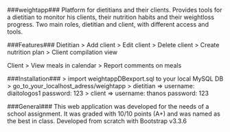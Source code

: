 ###weightapp###
Platform for dietitians and their clients. Provides tools for a dietitian to monitor his clients, their nutrition habits and their weightloss progress. Two main roles, dietitian and client, with different access and tools.

###Features###
Dietitian
	> Add client
	> Edit client
	> Delete client
	> Create nutrition plan
	> Client compilation view

Client
	> View meals in calendar
	> Report comments on meals

###Installation###
	> import weightappDBexport.sql to your local MySQL DB
	> go_to_your_localhost_adress/weightapp
	> dietitian => username: diaitologos1 password: 123
	> client => username: thanos password: 123

###General###
This web application was developed for the needs of a school assignment. It was graded with 10/10 points (A+) and was named as the best in class. Developed from scratch with Bootstrap v3.3.6
